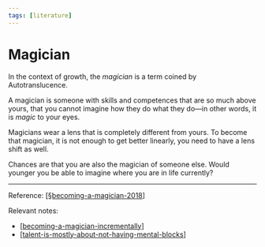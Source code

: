 ```yaml
---
tags: [literature]
---
```


# Magician

In the context of growth, the *magician* is a term coined by Autotranslucence. 

A magician is someone with skills and competences that are so much above yours, that you cannot imagine how they do what they do—in other words, it is *magic* to your eyes.

Magicians wear a lens that is completely different from yours. To become that magician, it is not enough to get better linearly, you need to have a lens shift as well.

Chances are that you are also the magician of someone else. Would younger you be able to imagine where you are in life currently?

---
Reference: [[§becoming-a-magician-2018]]

Relevant notes: 
- [[becoming-a-magician-incrementally]]
- [[talent-is-mostly-about-not-having-mental-blocks]]


[//begin]: # "Autogenerated link references for markdown compatibility"
[§becoming-a-magician-2018]: ../1-reference/§becoming-a-magician-2018 "Becoming a Magician (2018)"
[becoming-a-magician-incrementally]: ../4-permanent/becoming-a-magician-incrementally "Becoming a Magician Incrementally"
[talent-is-mostly-about-not-having-mental-blocks]: talent-is-mostly-about-not-having-mental-blocks "Talent Is Mostly About Not Having Mental Blocks"
[//end]: # "Autogenerated link references"